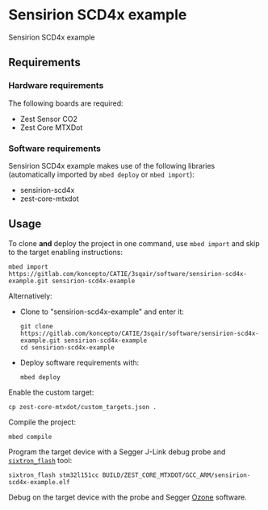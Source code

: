 # Sensirion SCD4x example
Sensirion SCD4x example

## Requirements
### Hardware requirements
The following boards are required:
- Zest Sensor CO2
- Zest Core MTXDot

### Software requirements
Sensirion SCD4x example makes use of the following libraries (automatically
imported by `mbed deploy` or `mbed import`):
- sensirion-scd4x
- zest-core-mtxdot

## Usage
To clone **and** deploy the project in one command, use `mbed import` and skip to the
target enabling instructions:
```shell
mbed import https://gitlab.com/koncepto/CATIE/3sqair/software/sensirion-scd4x-example.git sensirion-scd4x-example
```

Alternatively:

- Clone to "sensirion-scd4x-example" and enter it:
  ```shell
  git clone https://gitlab.com/koncepto/CATIE/3sqair/software/sensirion-scd4x-example.git sensirion-scd4x-example
  cd sensirion-scd4x-example
  ```

- Deploy software requirements with:
  ```shell
  mbed deploy
  ```

Enable the custom target:
```shell
cp zest-core-mtxdot/custom_targets.json .
```

Compile the project:
```shell
mbed compile
```

Program the target device with a Segger J-Link debug probe and
[`sixtron_flash`](https://gitlab.com/catie_6tron/6tron-flash) tool:
```shell
sixtron_flash stm32l151cc BUILD/ZEST_CORE_MTXDOT/GCC_ARM/sensirion-scd4x-example.elf
```

Debug on the target device with the probe and Segger
[Ozone](https://www.segger.com/products/development-tools/ozone-j-link-debugger)
software.
